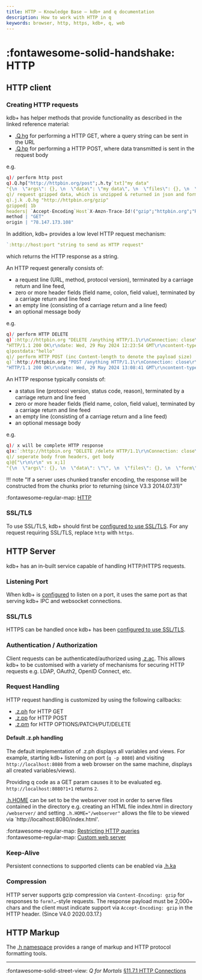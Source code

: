 ```yaml
---
title: HTTP – Knowledge Base – kdb+ and q documentation
description: How to work with HTTP in q
keywords: browser, http, https, kdb+, q, web
---
```

# :fontawesome-solid-handshake: HTTP

## HTTP client

### Creating HTTP requests

kdb+ has helper methods that provide functionality as described in the linked reference material:

* [.Q.hg](../ref/dotq.md#hg-http-get) for performing a HTTP GET, where a query string can be sent in the URL
* [.Q.hp](../ref/dotq.md#hp-http-post) for performing a HTTP POST, where data transmitted is sent in the request body

e.g.
```q
q)/ perform http post
q).Q.hp["http://httpbin.org/post";.h.ty`txt]"my data"
"{\n  \"args\": {}, \n  \"data\": \"my data\", \n  \"files\": {}, \n  \"form\": {}, \n  \"headers\": {\n    \"Accept-Encoding\": \"gzip\", \n    \"Content-Length\": \"7\", \n    \"Content-Type\": \"text/plain\", \n    \"Host\": \"httpbin.org\", \n    \"X-Amzn-Trace-Id\": \"Root=1-665711e1-19e62fef6b6e4d192a9a7096\"\n  }, \n  \"json\": null, \n  \"origin\": \"78.147.173.108\", \n  \"url\": \"http://httpbin.org/post\"\n}\n"
q)/ request gzipped data, which is unzipped & returned in json and formatted appropriately
q).j.k .Q.hg "http://httpbin.org/gzip"
gzipped| 1b
headers| `Accept-Encoding`Host`X-Amzn-Trace-Id!("gzip";"httpbin.org";"Root=1-665710aa-50bd49d724b532913348a62a")
method | "GET"
origin | "78.147.173.108"
```

In addition, kdb+ provides a low level HTTP request mechanism:

```q
`:http://host:port "string to send as HTTP request"
```

which returns the HTTP response as a string. 

An HTTP request generally consists of:

* a request line (URL, method, protocol version), terminated by a carriage return and line feed, 
* zero or more header fields (field name, colon, field value), terminated by a carriage return and line feed
* an empty line (consisting of a carriage return and a line feed) 
* an optional message body

e.g.

```q
q)/ perform HTTP DELETE
q)`:http://httpbin.org "DELETE /anything HTTP/1.1\r\nConnection: close\r\nHost: httpbin.org\r\n\r\n"
"HTTP/1.1 200 OK\r\ndate: Wed, 29 May 2024 12:23:54 GMT\r\ncontent-type: application/json\r\ncontent-length: 290\r\nconnection: close\r\nserver: gunicorn/19.9.0\r\naccess-control-allow-origin: *\r\naccess-control-allow-credentials: true\r\n\r\n{\n  \"args\": {},...
q)postdata:"hello"
q)/ perform HTTP POST (inc Content-length to denote the payload size)
q)`:http://httpbin.org "POST /anything HTTP/1.1\r\nConnection: close\r\nHost: httpbin.org\r\nContent-length: ",(string count postdata),"\r\n\r\n",postdata
"HTTP/1.1 200 OK\r\ndate: Wed, 29 May 2024 13:08:41 GMT\r\ncontent-type: application/json\r\ncontent-length: 321\r\nconnection: close\r\nserver: gunicorn/19.9.0\r\naccess-control-allow-origin: *\r\naccess-control-allow-credentials: true\r\n\r\n{\n  \"args\": {}, \n  \"data\": \"hello\"...
```

An HTTP response typically consists of:

* a status line (protocol version, status code, reason), terminated by a carriage return and line feed
* zero or more header fields (field name, colon, field value), terminated by a carriage return and line feed
* an empty line (consisting of a carriage return and a line feed)
* an optional message body

e.g.

```q
q)/ x will be complete HTTP response
q)x:`:http://httpbin.org "DELETE /delete HTTP/1.1\r\nConnection: close\r\nHost: httpbin.org\r\n\r\n"
q)/ seperate body from headers, get body
q)@["\r\n\r\n" vs x;1]
"{\n  \"args\": {}, \n  \"data\": \"\", \n  \"files\": {}, \n  \"form\": {}, \n  \"headers\": {\n    \"Host\": \"httpbin.org\", \n    \"X-Amzn-Trace-Id\": \"Root=1-66572924-7396cee34f268fcd406e94d5\"\n  }, \n  \"json\": null, \n  \"origin\": \"78.147.173.108\", \n  \"url\": \"http://httpbin.org/delete\"\n}\n"
```

!!! note "If a server uses chunked transfer encoding, the response will be constructed from the chunks prior to returning (since V3.3 2014.07.31)"

:fontawesome-regular-map:
[HTTP](https://en.wikipedia.org/wiki/HTTP)


### SSL/TLS

To use SSL/TLS, kdb+ should first be [configured to use SSL/TLS](ssl.md). For any request requiring SSL/TLS, replace `http` with `https`.

## HTTP Server

kdb+ has an in-built service capable of handling HTTP/HTTPS requests.

### Listening Port

When kdb+ is [configured](../basics/listening-port.md) to listen on a port, it uses the same port as that serving kdb+ IPC and websocket connections.

### SSL/TLS

HTTPS can be handled once kdb+ has been [configured to use SSL/TLS](ssl.md).

### Authentication / Authorization

Client requests can be authenticated/authorized using [.z.ac](../ref/dotz.md#zac-http-auth). 
This allows kdb+ to be customised with a variety of mechanisms for securing HTTP requests  e.g. LDAP, OAuth2, OpenID Connect, etc.

### Request Handling

HTTP request handling is customized by using the following callbacks:

* [.z.ph](../ref/dotz.md#zph-http-get) for HTTP GET
* [.z.pp](../ref/dotz.md##zpp-http-post) for HTTP POST
* [.z.pm](../ref/dotz.md##zpp-http-post) for HTTP OPTIONS/PATCH/PUT/DELETE

#### Default .z.ph handling

The default implementation of .z.ph displays all variables and views. For example, starting kdb+ listening on port (`q -p 8080`) and visiting `http://localhost:8080` from a web browser on the same machine, displays all created variables/views).

Providing q code as a GET param causes it to be evaluated eg. `http://localhost:8080?1+1` returns `2`. 

[.h.HOME](../ref/doth.md#hhome-webserver-root) can be set to be the webserver root in order to serve files contained in the directory e.g.
creating an HTML file index.html in directory `/webserver/` and setting `.h.HOME="/webserver"` allows the file to be viewed via  `http://localhost:8080/index.html'.

:fontawesome-regular-map:
[Restricting HTTP queries](../wp/permissions/index.md#restricting-http-queries)
<br>
:fontawesome-regular-map:
[Custom web server](custom-web.md)

### Keep-Alive

Persistent connections to supported clients can be enabled via [.h.ka](../ref/doth.md#hka-http-keepalive)

### Compression

HTTP server supports gzip compression via `Content-Encoding: gzip` for responses to `form?…`-style requests.
The response payload must be 2,000+ chars and the client must indicate support via `Accept-Encoding: gzip` in the HTTP header.
(Since V4.0 2020.03.17.)

## HTTP Markup

The [.h namespace](../ref/doth.md) provides a range of markup and HTTP protocol formatting tools.

----
:fontawesome-solid-street-view:
_Q for Mortals_
[§11.7.1 HTTP Connections](/q4m3/q4m3/11_IO/#1171-http-connections)
